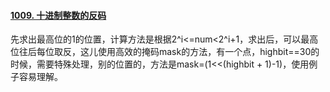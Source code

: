 #### [1009. 十进制整数的反码](https://leetcode.cn/problems/complement-of-base-10-integer/)

先求出最高位的1的位置，计算方法是根据2^i<=num<2^i+1，求出后，可以最高位往后每位取反，这儿使用高效的掩码mask的方法，有一个点，highbit==30的时候，需要特殊处理，别的位置的，方法是mask=(1<<(highbit + 1)-1)，使用例子容易理解。